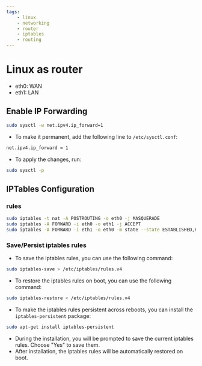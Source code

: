 ```yaml
---
tags:
    - linux
    - networking
    - router
    - iptables
    - routing
---
```


# Linux as router

- eth0: WAN
- eth1: LAN

## Enable IP Forwarding
```bash title="sysctl"
sudo sysctl -w net.ipv4.ip_forward=1
```
- To make it permanent, add the following line to `/etc/sysctl.conf`:
```bash title="sysctl.conf"
net.ipv4.ip_forward = 1
```
- To apply the changes, run:
```bash title="sysctl"
sudo sysctl -p 
```

## IPTables Configuration
### rules
```bash title="iptables"
sudo iptables -t nat -A POSTROUTING -o eth0 -j MASQUERADE
sudo iptables -A FORWARD -i eth0 -o eth1 -j ACCEPT
sudo iptables -A FORWARD -i eth1 -o eth0 -m state --state ESTABLISHED,RELATED -j ACCEPT
```

### Save/Persist iptables rules

- To save the iptables rules, you can use the following command:
```bash title="iptables"
sudo iptables-save > /etc/iptables/rules.v4
```
- To restore the iptables rules on boot, you can use the following command:
```bash title="iptables"
sudo iptables-restore < /etc/iptables/rules.v4
```
- To make the iptables rules persistent across reboots, you can install the `iptables-persistent` package:
```bash title="apt"
sudo apt-get install iptables-persistent
```
- During the installation, you will be prompted to save the current iptables rules. Choose "Yes" to save them.
- After installation, the iptables rules will be automatically restored on boot.